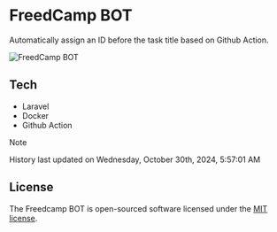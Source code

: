 # FreedCamp BOT

Automatically assign an ID before the task title based on Github Action.

![FreedCamp BOT](https://repository-images.githubusercontent.com/737932867/7d34798b-2680-471c-b089-a78a718d3d6a)

## Tech

- Laravel
- Docker
- Github Action

> [!NOTE]  
> History last updated on Wednesday, October 30th, 2024, 5:57:01 AM

## License

The Freedcamp BOT is open-sourced software licensed under the [MIT license](https://opensource.org/licenses/MIT).
